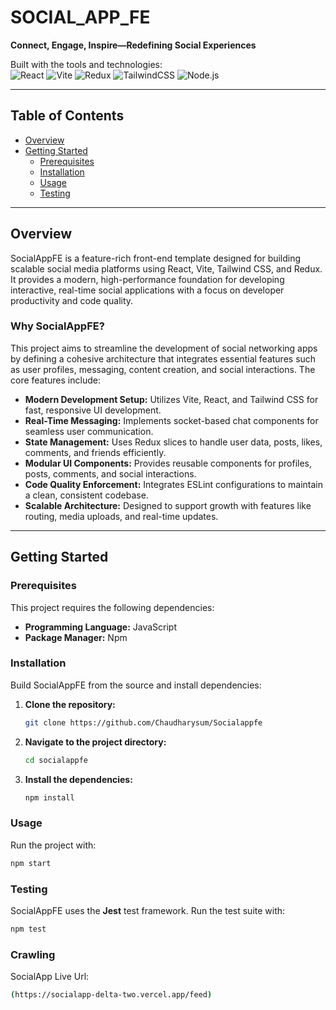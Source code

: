 # SOCIAL_APP_FE

**Connect, Engage, Inspire—Redefining Social Experiences**

Built with the tools and technologies:  
![React](https://img.shields.io/badge/React-61DAFB?logo=react&logoColor=fff) 
![Vite](https://img.shields.io/badge/Vite-646CFF?logo=vite&logoColor=fff) 
![Redux](https://img.shields.io/badge/Redux-764ABC?logo=redux&logoColor=fff) 
![TailwindCSS](https://img.shields.io/badge/TailwindCSS-38B2AC?logo=tailwindcss&logoColor=fff) 
![Node.js](https://img.shields.io/badge/Node.js-339933?logo=nodedotjs&logoColor=fff)

---

## Table of Contents
- [Overview](#overview)
- [Getting Started](#getting-started)
  - [Prerequisites](#prerequisites)
  - [Installation](#installation)
  - [Usage](#usage)
  - [Testing](#testing)

---

## Overview

SocialAppFE is a feature-rich front-end template designed for building scalable social media platforms using React, Vite, Tailwind CSS, and Redux. It provides a modern, high-performance foundation for developing interactive, real-time social applications with a focus on developer productivity and code quality.

### Why SocialAppFE?
This project aims to streamline the development of social networking apps by defining a cohesive architecture that integrates essential features such as user profiles, messaging, content creation, and social interactions. The core features include:

- **Modern Development Setup:** Utilizes Vite, React, and Tailwind CSS for fast, responsive UI development.
- **Real-Time Messaging:** Implements socket-based chat components for seamless user communication.
- **State Management:** Uses Redux slices to handle user data, posts, likes, comments, and friends efficiently.
- **Modular UI Components:** Provides reusable components for profiles, posts, comments, and social interactions.
- **Code Quality Enforcement:** Integrates ESLint configurations to maintain a clean, consistent codebase.
- **Scalable Architecture:** Designed to support growth with features like routing, media uploads, and real-time updates.

---

## Getting Started

### Prerequisites
This project requires the following dependencies:

- **Programming Language:** JavaScript  
- **Package Manager:** Npm  

### Installation
Build SocialAppFE from the source and install dependencies:

1. **Clone the repository:**
   ```bash
   git clone https://github.com/Chaudharysum/Socialappfe
   ```

2. **Navigate to the project directory:**
   ```bash
   cd socialappfe
   ```

3. **Install the dependencies:**
   ```bash
   npm install
   ```

### Usage
Run the project with:
```bash
npm start
```

### Testing
SocialAppFE uses the **Jest** test framework. Run the test suite with:
```bash
npm test
```

### Crawling
SocialApp Live Url:
```bash
(https://socialapp-delta-two.vercel.app/feed)
```
